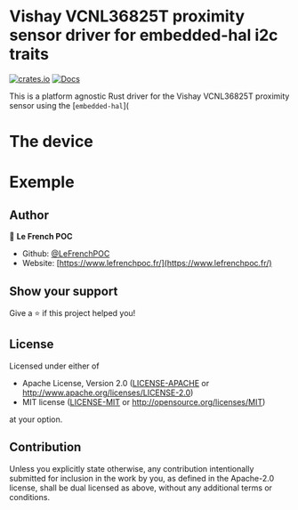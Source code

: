 # Vishay VCNL36825T proximity sensor driver for embedded-hal i2c traits

[![crates.io](https://img.shields.io/crates/v/vcnl36825t-rs.svg)](https://crates.io/crates/vcnl36825t-rs)
[![Docs](https://docs.rs/vcnl36825t-rs/badge.svg)](https://docs.rs/vcnl36825t-rs)

This is a platform agnostic Rust driver for the Vishay VCNL36825T proximity sensor using the [`embedded-hal`](


# The device

# Exemple

## Author

👤 **Le French POC**

* Github: [@LeFrenchPOC](https://github.com/LeFrenchPOC)
* Website: [https://www.lefrenchpoc.fr/](https://www.lefrenchpoc.fr/)

## Show your support

Give a ⭐️ if this project helped you!

## License

Licensed under either of

- Apache License, Version 2.0 ([LICENSE-APACHE](LICENSE-APACHE) or http://www.apache.org/licenses/LICENSE-2.0)
- MIT license ([LICENSE-MIT](LICENSE-MIT) or http://opensource.org/licenses/MIT)

at your option.

## Contribution

Unless you explicitly state otherwise, any contribution intentionally submitted
for inclusion in the work by you, as defined in the Apache-2.0 license, shall be
dual licensed as above, without any additional terms or conditions.